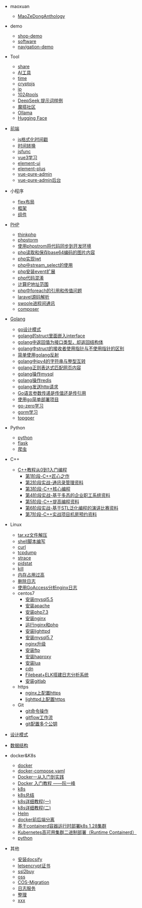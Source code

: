 - maoxuan
  - [MaoZeDongAnthology](MaoZeDongAnthology/README.md)

- demo
  - [shop-demo](http://shop-demo.janthinasnail.ascetic.cc/)
  - [software](http://janthinasnail.ascetic.cc/app-share.html)
  - [navigation-demo](http://navigation-demo.janthinasnail.ascetic.cc/)

- Tool
  - [share](tool/share.md)
  - [AI工具](tool/ai.md)
  - [time](http://janthinasnail.ascetic.cc/tool/time.html)
  - [cryptojs](http://janthinasnail.ascetic.cc/tool/cryptojs.html)
  - [ip](http://janthinasnail.ascetic.cc/tool/ip.html)
  - [1024tools](https://1024tools.com/)
  - [DeepSeek 提示词样例](https://api-docs.deepseek.com/zh-cn/prompt-library/)
  - [魔搭社区](https://modelscope.cn/)
  - [Ollama](https://ollama.com/)
  - [Hugging Face](https://huggingface.co/)

- [前端](frontend/frontend.md)
  - [js格式化时间戳](frontend/js格式化时间戳.md)
  - [时间转换](frontend/时间转换.md)
  - [jsfunc](frontend/jsfunc.md)
  - [vue3学习](https://1m2914klp6.k.topthink.com/@48rmw1752q)
  - [element-ui](https://element.eleme.io/)
  - [element-plus](https://element-plus.org/)
  - [vue-pure-admin](https://github.com/pure-admin/vue-pure-admin)
  - [vue-pure-admin后台](https://pure-admin.github.io/vue-pure-admin)

- 小程序
  - [flex布局](https://developers.weixin.qq.com/ebook?action=get_post_info&docid=00080e799303986b0086e605f5680a)
  - [框架](https://developers.weixin.qq.com/miniprogram/dev/reference/)
  - [组件](https://developers.weixin.qq.com/miniprogram/dev/component/)

- [PHP](php/php.md)
  - [thinkphp](php/thinkphp.md)
  - [phpstorm](php/phpstorm.md)
  - [使用phpstrom将代码同步到开发环境](php/使用phpstrom将代码同步到开发环境.md)
  - [php读取和保存base64编码的图片内容](php/php读取和保存base64编码的图片内容.md)
  - [php实现jwt](php/php实现jwt.md)
  - [php中stream_select的使用](php/php中stream_select的使用.md)
  - [php安装event扩展](php/php安装event扩展.md)
  - [php代码混淆](php/php代码混淆.md)
  - [计算IP地址范围](php/计算IP地址范围.md)
  - [php中foreach的引用和传值问题](php/php中foreach的引用和传值问题.md)
  - [laravel源码解析](php/laravel源码解析.md)
  - [swoole进程间通讯](php/swoole进程间通讯.md)
  - [composer](php/composer.md)

- [Golang](golang/golang.md)
  - [go设计模式](golang/go设计模式.md)
  - [golang的struct里面嵌入interface](golang/golang的struct里面嵌入interface.md)
  - [golang中返回值为接口类型，却返回结构体](golang/golang中返回值为接口类型却返回结构体.md)
  - [golang中struct的接收者使用指针与不使用指针的区别](golang/golang中struct的接收者使用指针与不使用指针的区别.md)
  - [简单使用golang反射](golang/简单使用golang反射.md)
  - [golang中ipv4的字符串与整型互转](golang/golang中ipv4的字符串与整型互转.md)
  - [golang正则表达式匹配网页内容](golang/golang正则表达式匹配网页内容.md)
  - [golang操作mysql](golang/golang操作mysql.md)
  - [golang操作redis](golang/golang操作redis.md)
  - [golang发送http请求](golang/golang发送http请求.md)
  - [Go语言参数传递是传值还是传引用](golang/Go语言参数传递是传值还是传引用.md)
  - [使用go简单部署项目](golang/使用go简单部署项目.md)
  - [go-zero学习](https://1m2914klp6.k.topthink.com/@xgr3vq782j/)
  - [gorm学习](https://1m2914klp6.k.topthink.com/@1m291w5ep6/)
  - [topgoer](https://www.topgoer.com/)

- Python
  - [python](https://www.python.org/)
  - [flask](https://www.cnblogs.com/gltou/p/16803722.html)
  - [爬虫](https://www.kancloud.cn/amange/python-scrapy/529213)

- C++
  - [C++教程从0到1入门编程](C++/README.md)
    - [第1阶段-C++匠心之作](C++/第1阶段-C++匠心之作/C++基础入门讲义/C++基础入门.md)
    - [第2阶段实战-通讯录管理资料](C++/第2阶段实战-通讯录管理资料/通讯录管理系统讲义/通讯录管理系统.md)
    - [第3阶段-C++核心编程](C++/第3阶段-C++核心编程资料/资料/讲义/C++核心编程.md)
    - [第4阶段实战-基于多态的企业职工系统资料](C++/第4阶段实战-基于多态的企业职工系统资料/基于多态的企业职工系统资料/讲义/职工管理系统.md)
    - [第5阶段-C++提高编程资料](C++/第5阶段-C++提高编程资料/提高编程能力资料/讲义/C++提高编程.md)
    - [第6阶段实战-基于STL泛化编程的演讲比赛资料](C++/第6阶段实战-基于STL泛化编程的演讲比赛资料/资料/讲义/基于STL的演讲比赛流程管理系统.md)
    - [第7阶段-C++实战项目机房预约资料](C++/第7阶段-C++实战项目机房预约资料/讲义/机房预约系统.md)

- Linux
  - [tar.xz文件解压](linux/tar.xz文件解压.md)
  - [shell脚本编写](linux/sh脚本编写.md)
  - [curl](linux/curl.md)
  - [tcpdump](linux/tcpdump.md)
  - [strace](linux/strace.md)
  - [pidstat](linux/pidstat)
  - [kill](linux/kill.md)
  - [内存占用过高](linux/内存占用过高.md)
  - [删除日志](linux/删除日志.md)
  - [使用GoAccess分析nginx日志](linux/使用GoAccess分析nginx日志.md)
  - centos7
    - [安装mysql5.5](linux/centos7/安装mysql5.5.md)
    - [安装apache](linux/centos7/安装apache.md)
    - [安装php7.3](linux/centos7/安装php7.3.md)
    - [安装nginx](linux/centos7/安装nginx.md)
    - [运行nginx和php](linux/centos7/运行nginx和php.md)
    - [安装lighttpd](linux/centos7/安装lighttpd.md)
    - [安装mysql5.7](linux/centos7/安装mysql5.7.md)
    - [nginx升级](linux/centos7/nginx升级.md)
    - [安装ftp](linux/centos7/安装ftp.md)
    - [安装haproxy](linux/centos7/安装haproxy.md)
    - [安装lua](linux/centos7/安装lua.md)
    - [cdn](linux/centos7/cdn.md)
    - [Filebeat+ELK搭建日志分析系统](linux/centos7/Filebeat+ELK搭建日志分析系统.md)
    - [安装gitlab](linux/centos7/安装gitlab.md)
  - https
    - [nginx上配置https](linux/https/nginx上配置https.md)
    - [lighttpd上配置https](linux/https/lighttpd上配置https.md)
  - Git
    - [git命令操作](linux/git/git命令操作.md)
    - [gitflow工作流](linux/git/gitflow工作流.md)
    - [git配置多个公钥](linux/git/git配置多个公钥.md)

- [设计模式](设计模式.md)

- [数据结构](数据结构.md)

- docker&K8s
  - [docker](docker-k8s/docker.md)
  - [docker-compose.yaml](docker-k8s/docker-compose.yaml.md)
  - [Docker一从入门到实践](https://yeasy.gitbook.io/docker_practice)
  - [Docker 入门教程 ——阮一峰](https://www.ruanyifeng.com/blog/2018/02/docker-tutorial.html)
  - [k8s](docker-k8s/k8s.md)
  - [k8s总结](docker-k8s/k8s总结.md)
  - [k8s详细教程(一)](https://znunwm.top/archives/k8s-xiang-xi-jiao-cheng)
  - [k8s详细教程(二)](https://znunwm.top/archives/121212)
  - [Helm](https://helm.sh/)
  - [docker前后端分离](docker-k8s/docker前后端分离.md)
  - [基于containerd容器运行时部署k8s 1.28集群](docker-k8s/k8s-1.28/README.md)
  - [Kubernetes高可用集群二进制部署（Runtime Containerd）](docker-k8s/k8s-RuntimeContainerd/README.md)
  - [python](docker-k8s/python.md)

- 其他
  - [安装docsify](other/docsify.md)
  - [letsencrypt证书](other/letsencrypt.md)
  - [ssl2buy](other/ssl2buy.md)
  - [oss](other/oss.md)
  - [COS-Migration](other/COS-Migration.md)
  - [日志服务](other/日志服务.md)
  - [整理](other/me.md)
  - [xxx](test/test.md)
